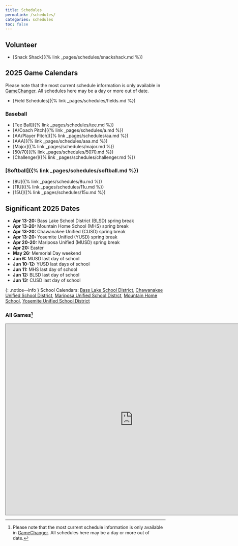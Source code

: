 ```yaml
---
title: Schedules
permalink: /schedules/
categories: schedules
toc: false
---
```


## Volunteer

* [Snack Shack]({% link _pages/schedules/snackshack.md %})

## 2025 Game Calendars

Please note that the most current schedule information is only
available in [GameChanger](https://web.gc.com). All schedules here may
be a day or more out of date.

* [Field Schedules]({% link _pages/schedules/fields.md %})

### Baseball

* [Tee Ball]({% link _pages/schedules/tee.md %})
* [A/Coach Pitch]({% link _pages/schedules/a.md %})
* [AA/Player Pitch]({% link _pages/schedules/aa.md %})
* [AAA]({% link _pages/schedules/aaa.md %})
* [Major]({% link _pages/schedules/major.md %})
* [50/70]({% link _pages/schedules/5070.md %})
* [Challenger]({% link _pages/schedules/challenger.md %})

### [Softball]({% link _pages/schedules/softball.md %})

* [8U]({% link _pages/schedules/8u.md %})
* [11U]({% link _pages/schedules/11u.md %})
* [15U]({% link _pages/schedules/15u.md %})

## Significant 2025 Dates

- **Apr 13-20:** Bass Lake School District (BLSD) spring break
- **Apr 13-20:** Mountain Home School (MHS) spring break
- **Apr 13-20:** Chawanakee Unified (CUSD) spring break
- **Apr 13-20:** Yosemite Unified (YUSD) spring break
- **Apr 20-20:** Mariposa Unified (MUSD) spring break
- **Apr 20:** Easter
- **May 26:** Memorial Day weekend
- **Jun 6:** MUSD last day of school
- **Jun 10-12:** YUSD last days of school
- **Jun 11:** MHS last day of school
- **Jun 12:** BLSD last day of school
- **Jun 13:** CUSD last day of school

{: .notice--info }
School Calendars:
 [Bass Lake School District](https://basslakeschooldistrict.com/29343_2),
 [Chawanakee Unified School District](https://www.chawanakee.k12.ca.us/apps/pages/index.jsp?uREC_ID=2553517&type=d&pREC_ID=2255312),
 [Mariposa Unified School Distrct](https://www.mcusd.org/District/1465-2023-24-School-Year-Calendars.html), 
 [Mountain Home School](https://www.wscsfamily.org/wscs-calendar.html), 
 [Yosemite Unified School District](https://coarsegold.yosemiteusd.com/apps/pages/index.jsp?uREC_ID=4375480&type=d&pREC_ID=2577912)

### All Games[^stale]

<iframe src="https://calendar.google.com/calendar/embed?height=600&wkst=1&ctz=America%2FLos_Angeles&bgcolor=%23ffffff&src=c2llcnJhbW91bnRhaW5sbEBnbWFpbC5jb20&src=ZmhiN3Jqc21vN3Q5ZzdtbXNidjNqYnBobWdhMGg2OGhAaW1wb3J0LmNhbGVuZGFyLmdvb2dsZS5jb20&src=bG01dDNwOGp0ZXM2dWhlZzhva21wc2EzcW51bm1hOGNAaW1wb3J0LmNhbGVuZGFyLmdvb2dsZS5jb20&src=bDVzMmdsN21jYzZhOHI1cnBvZ2s3YzNsa2YxYmVpbm1AaW1wb3J0LmNhbGVuZGFyLmdvb2dsZS5jb20&src=bHNocmRuam5vczVsaGxqcnJybDF1bjFnNmpoY2pwam9AaW1wb3J0LmNhbGVuZGFyLmdvb2dsZS5jb20&src=dWVhc2szY2U3amhzMXBtZXE5dWFldGpxdWlvaWdpMDBAaW1wb3J0LmNhbGVuZGFyLmdvb2dsZS5jb20&src=MnU5bjNyMWtpOHRrNjVmamF2c3NyOWJzYm92aGt1aDZAaW1wb3J0LmNhbGVuZGFyLmdvb2dsZS5jb20&src=dnA1Z2c2NGF2NzQwYzIwNDJuaHVkMTNlMnAwdWc2cXZAaW1wb3J0LmNhbGVuZGFyLmdvb2dsZS5jb20&src=aGZudWE0cHR0cmRwdWViZ2FmZXRjZDRnY292M29oMzVAaW1wb3J0LmNhbGVuZGFyLmdvb2dsZS5jb20&src=MWFuNmVuazVwdmlpOTdyYWozMzdobmphdGg0ajYyOHRAaW1wb3J0LmNhbGVuZGFyLmdvb2dsZS5jb20&src=N2xtamFtNWI5dmV2bTZwOGhmMnBmdm4yNHAyOTlxZGFAaW1wb3J0LmNhbGVuZGFyLmdvb2dsZS5jb20&src=bGMxbDQxZ25hdDk1ZGtjaDRoZTF1Y2ZkbGpydDVqM2ZAaW1wb3J0LmNhbGVuZGFyLmdvb2dsZS5jb20&src=OTU5ZXR2ZW5oYW9sM2U5amIzYW92NTZzcGI3cnQ0N3FAaW1wb3J0LmNhbGVuZGFyLmdvb2dsZS5jb20&src=NzE2dDFyaTMzOHFkMzZqYTUxcG91aGQ2OWtvbW8zY2NAaW1wb3J0LmNhbGVuZGFyLmdvb2dsZS5jb20&src=azJ1cjZ2cXJsNmh2MmY4bDNwdW4za285cThlanJvOWdAaW1wb3J0LmNhbGVuZGFyLmdvb2dsZS5jb20&src=YmFyMmFsNWc0ZGlmbGF2MDU1aXN1ZmY2bjgzYWF1MmFAaW1wb3J0LmNhbGVuZGFyLmdvb2dsZS5jb20&src=a3JqcWZ1bDRwaTNwNXRtcGdvNzJxZmp2ZW1rcTBhZ2pAaW1wb3J0LmNhbGVuZGFyLmdvb2dsZS5jb20&src=cDg4ZmdsYXB2M3QzcWxxbm5xb3VtaDVrajl1YjN0aW9AaW1wb3J0LmNhbGVuZGFyLmdvb2dsZS5jb20&src=anZxZ2llYTVoZzVlbmpvaXRrYms4dGE2cTAxcWI2czFAaW1wb3J0LmNhbGVuZGFyLmdvb2dsZS5jb20&src=c2psOGF1bWt0Z2pmc3RhYXBwdGRvdWdraWhvdW1hNTRAaW1wb3J0LmNhbGVuZGFyLmdvb2dsZS5jb20&src=MjdpNXM5bWgybWtuOTBiZTJ2cTR2Z3I0bjNlbWN0dDFAaW1wb3J0LmNhbGVuZGFyLmdvb2dsZS5jb20&src=NXF1OWRpOWpwZ3BucHZxbDlydGtwM2JjYmlmbHN0ajBAaW1wb3J0LmNhbGVuZGFyLmdvb2dsZS5jb20&src=djlraDduOGRlbGhwcmVlYjc2Z2lzNnU1MzVpNTExYzJAaW1wb3J0LmNhbGVuZGFyLmdvb2dsZS5jb20&src=aTZuaDUwMHViajFkdDlvcnVyNDZqbWZ1dXU4aHQ2YWNAaW1wb3J0LmNhbGVuZGFyLmdvb2dsZS5jb20&src=bDJybnNmMzVzZzhob3J1amk4bnBmbjVqcG5zaTJhOW1AaW1wb3J0LmNhbGVuZGFyLmdvb2dsZS5jb20&src=YXVpaGE0MDBkb3FmZmNmcTllZzE1am11MG9qa2JsY3ZAaW1wb3J0LmNhbGVuZGFyLmdvb2dsZS5jb20&src=N2FnN3RucGFsZ3NjYTVsYmFlOXBpYjIzYWpnaTRvc3JAaW1wb3J0LmNhbGVuZGFyLmdvb2dsZS5jb20&color=%230c54c8&color=%23EF6C00&color=%23A79B8E&color=%23B39DDB&color=%23D50000&color=%23E67C73&color=%234285F4&color=%234285F4&color=%23009688&color=%23c0379e&color=%23D50000&color=%23616161&color=%23A79B8E&color=%234285F4&color=%23D81B60&color=%234285F4&color=%233F51B5&color=%23D81B60&color=%23c449b8&color=%234285F4&color=%234285F4&color=%23039BE5&color=%238E24AA&color=%23616161&color=%233F51B5&color=%23795548&color=%23B39DDB" style="border:solid 1px #777" width="800" height="600" frameborder="0" scrolling="no"></iframe>

[^stale]: Please note that the most current schedule information is only
          available in [GameChanger](https://web.gc.com). All schedules here may
          be a day or more out of date.
